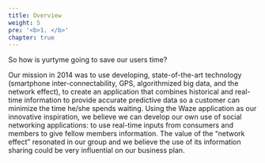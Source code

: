 ```yaml
---
title: Overview
weight: 5
pre: '<b>1. </b>'
chapter: true
---
```


So how is yurtyme going to save our users time?

Our mission in 2014 was to use developing, state-of-the-art technology (smartphone inter-connectability, GPS, algorithmized big data, and the network effect), to create an application that combines historical and real-time information to provide accurate predictive data so a customer can minimize the time he/she spends waiting. Using the Waze application as our innovative inspiration, we believe we can develop our own use of social networking applications: to use real-time inputs from consumers and members to give fellow members information. The value of the “network effect” resonated in our group and we believe the use of its information sharing could be very influential on our business plan.

